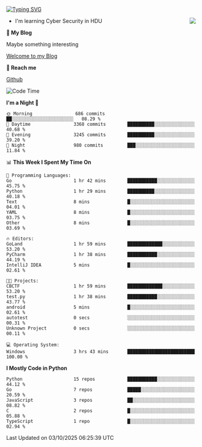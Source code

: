 [![Typing SVG](https://readme-typing-svg.herokuapp.com?font=Fira+Code&pause=1000&random=false&width=450&height=60&lines=Hello+%F0%9F%91%8B%F0%9F%8F%BB;I'm+JBNRZ)](https://git.io/typing-svg)

<a href="#">
  <img align="right" src="https://github-readme-stats.vercel.app/api?username=JBNRZ&show_icons=true&bg_color=15,f2f7fd,E0EAFC" />
</a>

- I'm learning Cyber Security in HDU

 **🌱 My Blog**

Maybe something interesting

[Welcome to my Blog](https://jbnrz.com.cn/)

 **💬 Reach me** 

[Github](https://github.com/JBNRZ)


<!--START_SECTION:waka-->
![Code Time](http://img.shields.io/badge/Code%20Time-1%2C403%20hrs%2039%20mins-blue)

**I'm a Night 🦉** 

```text
🌞 Morning                686 commits         ██░░░░░░░░░░░░░░░░░░░░░░░   08.29 % 
🌆 Daytime                3368 commits        ██████████░░░░░░░░░░░░░░░   40.68 % 
🌃 Evening                3245 commits        ██████████░░░░░░░░░░░░░░░   39.20 % 
🌙 Night                  980 commits         ███░░░░░░░░░░░░░░░░░░░░░░   11.84 % 
```


📊 **This Week I Spent My Time On** 

```text
💬 Programming Languages: 
Go                       1 hr 42 mins        ███████████░░░░░░░░░░░░░░   45.75 % 
Python                   1 hr 29 mins        ██████████░░░░░░░░░░░░░░░   40.18 % 
Text                     8 mins              █░░░░░░░░░░░░░░░░░░░░░░░░   04.01 % 
YAML                     8 mins              █░░░░░░░░░░░░░░░░░░░░░░░░   03.75 % 
Other                    8 mins              █░░░░░░░░░░░░░░░░░░░░░░░░   03.69 % 

🔥 Editors: 
GoLand                   1 hr 59 mins        █████████████░░░░░░░░░░░░   53.20 % 
PyCharm                  1 hr 38 mins        ███████████░░░░░░░░░░░░░░   44.19 % 
IntelliJ IDEA            5 mins              █░░░░░░░░░░░░░░░░░░░░░░░░   02.61 % 

🐱‍💻 Projects: 
CBCTF                    1 hr 59 mins        █████████████░░░░░░░░░░░░   53.20 % 
test.py                  1 hr 38 mins        ███████████░░░░░░░░░░░░░░   43.77 % 
android                  5 mins              █░░░░░░░░░░░░░░░░░░░░░░░░   02.61 % 
autotest                 0 secs              ░░░░░░░░░░░░░░░░░░░░░░░░░   00.31 % 
Unknown Project          0 secs              ░░░░░░░░░░░░░░░░░░░░░░░░░   00.11 % 

💻 Operating System: 
Windows                  3 hrs 43 mins       █████████████████████████   100.00 % 
```

**I Mostly Code in Python** 

```text
Python                   15 repos            ███████████░░░░░░░░░░░░░░   44.12 % 
Go                       7 repos             █████░░░░░░░░░░░░░░░░░░░░   20.59 % 
JavaScript               3 repos             ██░░░░░░░░░░░░░░░░░░░░░░░   08.82 % 
C                        2 repos             █░░░░░░░░░░░░░░░░░░░░░░░░   05.88 % 
TypeScript               1 repo              █░░░░░░░░░░░░░░░░░░░░░░░░   02.94 % 
```




 Last Updated on 03/10/2025 06:25:39 UTC
<!--END_SECTION:waka-->
